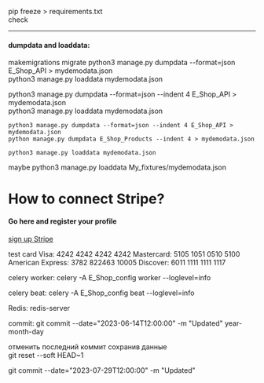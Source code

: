 pip freeze > requirements.txt <br>
check
<hr>
<h4>dumpdata and loaddata:</h4>
makemigrations
migrate
python3 manage.py dumpdata --format=json E_Shop_API > mydemodata.json
<br>
python3 manage.py loaddata mydemodata.json


python3 manage.py dumpdata --format=json --indent 4 E_Shop_API > mydemodata.json
<br>
python3 manage.py loaddata mydemodata.json




```
python3 manage.py dumpdata --format=json --indent 4 E_Shop_API > mydemodata.json
python manage.py dumpdata E_Shop_Products --indent 4 > mydemodata.json

```

```
python3 manage.py loaddata mydemodata.json
```
maybe
python3 manage.py loaddata My_fixtures/mydemodata.json








<h1>How to connect Stripe?</h1>
<h4>Go here and register your profile </h4>
<a href="https://dashboard.stripe.com/login"> sign up Stripe</a>





test card
Visa: 4242 4242 4242 4242
Mastercard: 5105 1051 0510 5100
American Express: 3782 822463 10005
Discover: 6011 1111 1111 1117





celery worker:
celery -A E_Shop_config worker --loglevel=info


celery beat:
celery -A E_Shop_config beat --loglevel=info

Redis:
redis-server


commit:
git commit --date="2023-06-14T12:00:00" -m "Updated"
                   year-month-day



отменить последний коммит сохранив данные  
git reset --soft HEAD~1



git commit --date="2023-07-29T12:00:00" -m "Updated"

